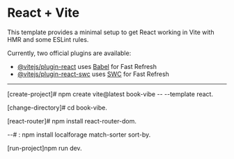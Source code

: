 # React + Vite

This template provides a minimal setup to get React working in Vite with HMR and some ESLint rules.

Currently, two official plugins are available:

- [@vitejs/plugin-react](https://github.com/vitejs/vite-plugin-react/blob/main/packages/plugin-react/README.md) uses [Babel](https://babeljs.io/) for Fast Refresh
- [@vitejs/plugin-react-swc](https://github.com/vitejs/vite-plugin-react-swc) uses [SWC](https://swc.rs/) for Fast Refresh

--------
[create-project]# npm create vite@latest book-vibe -- --template react.

[change-directory]# cd book-vibe.

[react-router]# npm install react-router-dom.

--# : npm install localforage match-sorter sort-by.

[run-project]npm run dev.

